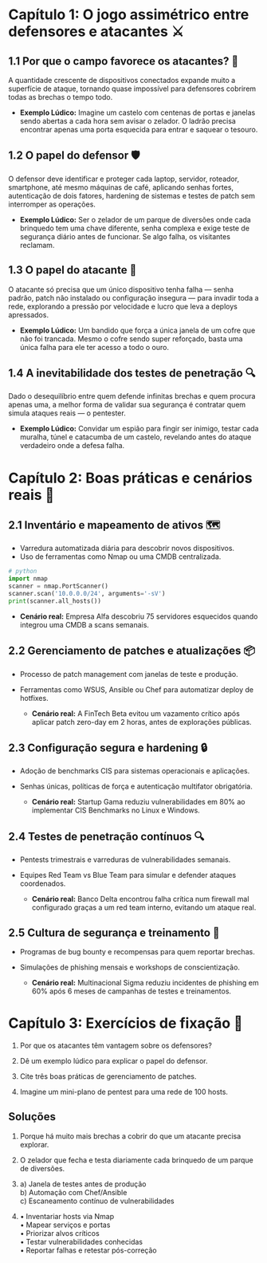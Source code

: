 # Capítulo 1: O jogo assimétrico entre defensores e atacantes ⚔️

## 1.1 Por que o campo favorece os atacantes? 🎲
A quantidade crescente de dispositivos conectados expande muito a superfície de ataque, tornando quase impossível para defensores cobrirem todas as brechas o tempo todo.


  - **Exemplo Lúdico:** Imagine um castelo com centenas de portas e janelas sendo abertas a cada hora sem avisar o zelador. O ladrão precisa encontrar apenas uma porta esquecida para entrar e saquear o tesouro.


## 1.2 O papel do defensor 🛡️
O defensor deve identificar e proteger cada laptop, servidor, roteador, smartphone, até mesmo máquinas de café, aplicando senhas fortes, autenticação de dois fatores, hardening de sistemas e testes de patch sem interromper as operações.


  - **Exemplo Lúdico:** Ser o zelador de um parque de diversões onde cada brinquedo tem uma chave diferente, senha complexa e exige teste de segurança diário antes de funcionar. Se algo falha, os visitantes reclamam.


## 1.3 O papel do atacante 🎯
O atacante só precisa que um único dispositivo tenha falha — senha padrão, patch não instalado ou configuração insegura — para invadir toda a rede, explorando a pressão por velocidade e lucro que leva a deploys apressados.


  - **Exemplo Lúdico:** Um bandido que força a única janela de um cofre que não foi trancada. Mesmo o cofre sendo super reforçado, basta uma única falha para ele ter acesso a todo o ouro.


## 1.4 A inevitabilidade dos testes de penetração 🔍
Dado o desequilíbrio entre quem defende infinitas brechas e quem procura apenas uma, a melhor forma de validar sua segurança é contratar quem simula ataques reais — o pentester.


  - **Exemplo Lúdico:** Convidar um espião para fingir ser inimigo, testar cada muralha, túnel e catacumba de um castelo, revelando antes do ataque verdadeiro onde a defesa falha.


# Capítulo 2: Boas práticas e cenários reais 🧰

## 2.1 Inventário e mapeamento de ativos 🗺️
- Varredura automatizada diária para descobrir novos dispositivos.  
- Uso de ferramentas como Nmap ou uma CMDB centralizada.


```python
# python
import nmap
scanner = nmap.PortScanner()
scanner.scan('10.0.0.0/24', arguments='-sV')
print(scanner.all_hosts())
```   


  - **Cenário real:** Empresa Alfa descobriu 75 servidores esquecidos quando integrou uma CMDB a scans semanais.


## 2.2 Gerenciamento de patches e atualizações 📦
- Processo de patch management com janelas de teste e produção.  
- Ferramentas como WSUS, Ansible ou Chef para automatizar deploy de hotfixes.


  - **Cenário real:** A FinTech Beta evitou um vazamento crítico após aplicar patch zero-day em 2 horas, antes de explorações públicas.


## 2.3 Configuração segura e hardening 🔒
- Adoção de benchmarks CIS para sistemas operacionais e aplicações.  
- Senhas únicas, políticas de força e autenticação multifator obrigatória.


  - **Cenário real:** Startup Gama reduziu vulnerabilidades em 80% ao implementar CIS Benchmarks no Linux e Windows.


## 2.4 Testes de penetração contínuos 🔍
- Pentests trimestrais e varreduras de vulnerabilidades semanais.  
- Equipes Red Team vs Blue Team para simular e defender ataques coordenados.


  - **Cenário real:** Banco Delta encontrou falha crítica num firewall mal configurado graças a um red team interno, evitando um ataque real.


## 2.5 Cultura de segurança e treinamento 🧠
- Programas de bug bounty e recompensas para quem reportar brechas.  
- Simulações de phishing mensais e workshops de conscientização.

  - **Cenário real:** Multinacional Sigma reduziu incidentes de phishing em 60% após 6 meses de campanhas de testes e treinamentos.

# Capítulo 3: Exercícios de fixação 📝

1. Por que os atacantes têm vantagem sobre os defensores?  

2. Dê um exemplo lúdico para explicar o papel do defensor.  

3. Cite três boas práticas de gerenciamento de patches.  

4. Imagine um mini-plano de pentest para uma rede de 100 hosts.

## Soluções

1. Porque há muito mais brechas a cobrir do que um atacante precisa explorar.  

2. O zelador que fecha e testa diariamente cada brinquedo de um parque de diversões.  

3. a) Janela de testes antes de produção  
   b) Automação com Chef/Ansible  
   c) Escaneamento contínuo de vulnerabilidades  

4. • Inventariar hosts via Nmap  
   • Mapear serviços e portas  
   • Priorizar alvos críticos  
   • Testar vulnerabilidades conhecidas  
   • Reportar falhas e retestar pós-correção  
